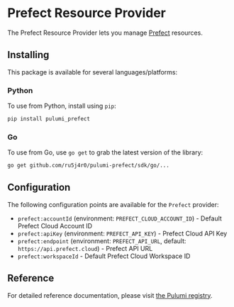# Prefect Resource Provider

The Prefect Resource Provider lets you manage [Prefect](https://www.prefect.io/) resources.

## Installing

This package is available for several languages/platforms:

### Python

To use from Python, install using `pip`:

```bash
pip install pulumi_prefect
```

### Go

To use from Go, use `go get` to grab the latest version of the library:

```bash
go get github.com/ru5j4r0/pulumi-prefect/sdk/go/...
```

## Configuration

The following configuration points are available for the `Prefect` provider:

- `prefect:accountId` (environment: `PREFECT_CLOUD_ACCOUNT_ID`) - Default Prefect Cloud Account ID
- `prefect:apiKey` (environment: `PREFECT_API_KEY`) - Prefect Cloud API Key
- `prefect:endpoint` (environment: `PREFECT_API_URL`, default: `https://api.prefect.cloud`) - Prefect API URL
- `prefect:workspaceId` - Default Prefect Cloud Workspace ID

## Reference

For detailed reference documentation, please visit [the Pulumi registry](https://www.pulumi.com/registry/packages/prefect/api-docs/).
